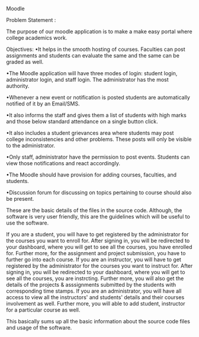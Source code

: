 Moodle

Problem Statement :

The purpose of our moodle application is to make a make easy portal where college academics work.
 
Objectives: 
•It helps in the smooth hosting of courses. Faculties can post assignments and students can evaluate the same and the same can be graded   as well.

•The Moodle application will have three modes of login: student login, administrator login, and staff login. The administrator has the most authority.

•Whenever a new event or notification is posted students are automatically notified of it by an Email/SMS.

•It also informs the staff and gives them a list of students with high marks and those below standard attendance on a single button click.

•It also includes a student grievances area where students may post college inconsistencies and other problems. These posts will only be visible to the administrator.

•Only staff, administrator have the permission to post events. Students can view those notifications and react accordingly.

•The Moodle should have provision for adding courses, faculties, and students.

•Discussion forum for discussing on topics pertaining to course should also be present.

These are the basic details of the files in the source code.
Although, the software is very user friendly, this are the guidelines which will be useful to use the software.

If you are a student, you will have to get registered by the administrator for the courses you want to enroll for. After signing in, you will be redirected to your dashboard, where you will get to see all the courses, you have enrolled for. Further more, for the assignment and project submission, you have to further go into each course.
If you are an instructor, you will have to get registered by the administrator for the courses you want to instruct for. After signing in, you will be redirected to your dashboard, where you will get to see all the courses, you are instrcting. Further more, you will also get the details of the projects & asssignments submitted by the students with corresponding time stamps.
If you are an administrator, you will have all access to view all the instructors' and students' details and their courses involvement as well. Further more, you will able to add student, instructor for a particular course as well.

This basically sums up all the basic information about the source code files and usage of the software.
